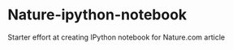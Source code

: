 Nature-ipython-notebook
=======================
Starter effort at creating IPython notebook for Nature.com article
